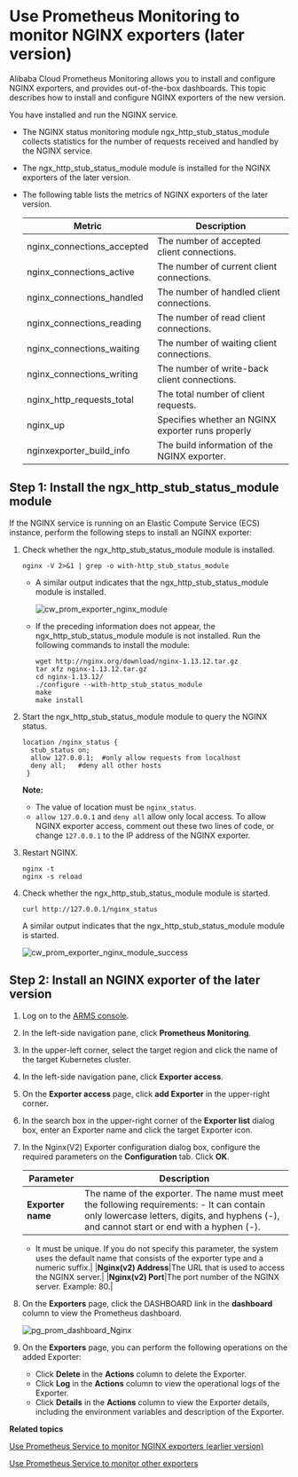 # Use Prometheus Monitoring to monitor NGINX exporters \(later version\)

Alibaba Cloud Prometheus Monitoring allows you to install and configure NGINX exporters, and provides out-of-the-box dashboards. This topic describes how to install and configure NGINX exporters of the new version.

You have installed and run the NGINX service.

-   The NGINX status monitoring module ngx\_http\_stub\_status\_module collects statistics for the number of requests received and handled by the NGINX service.
-   The ngx\_http\_stub\_status\_module module is installed for the NGINX exporters of the later version.
-   The following table lists the metrics of NGINX exporters of the later version.

    |Metric|Description|
    |------|-----------|
    |nginx\_connections\_accepted|The number of accepted client connections.|
    |nginx\_connections\_active|The number of current client connections.|
    |nginx\_connections\_handled|The number of handled client connections.|
    |nginx\_connections\_reading|The number of read client connections.|
    |nginx\_connections\_waiting|The number of waiting client connections.|
    |nginx\_connections\_writing|The number of write-back client connections.|
    |nginx\_http\_requests\_total|The total number of client requests.|
    |nginx\_up|Specifies whether an NGINX exporter runs properly|
    |nginxexporter\_build\_info|The build information of the NGINX exporter.|


## Step 1: Install the ngx\_http\_stub\_status\_module module

If the NGINX service is running on an Elastic Compute Service \(ECS\) instance, perform the following steps to install an NGINX exporter:

1.  Check whether the ngx\_http\_stub\_status\_module module is installed.

    ```
    nginx -V 2>&1 | grep -o with-http_stub_status_module
    ```

    -   A similar output indicates that the ngx\_http\_stub\_status\_module module is installed.

        ![cw_prom_exporter_nginx_module](https://static-aliyun-doc.oss-accelerate.aliyuncs.com/assets/img/en-US/6027468061/p128838.png)

    -   If the preceding information does not appear, the ngx\_http\_stub\_status\_module module is not installed. Run the following commands to install the module:

        ```
        wget http://nginx.org/download/nginx-1.13.12.tar.gz
        tar xfz nginx-1.13.12.tar.gz
        cd nginx-1.13.12/
        ./configure --with-http_stub_status_module
        make
        make install
        ```

2.  Start the ngx\_http\_stub\_status\_module module to query the NGINX status.

    ```
    location /nginx_status {
      stub_status on;
      allow 127.0.0.1;  #only allow requests from localhost
      deny all;   #deny all other hosts 
     }
    ```

    **Note:**

    -   The value of location must be `nginx_status`.
    -   `allow 127.0.0.1` and `deny all` allow only local access. To allow NGINX exporter access, comment out these two lines of code, or change `127.0.0.1` to the IP address of the NGINX exporter.
3.  Restart NGINX.

    ```
    nginx -t
    nginx -s reload 
    ```

4.  Check whether the ngx\_http\_stub\_status\_module module is started.

    ```
    curl http://127.0.0.1/nginx_status
    ```

    A similar output indicates that the ngx\_http\_stub\_status\_module module is started.

    ![cw_prom_exporter_nginx_module_success](https://static-aliyun-doc.oss-accelerate.aliyuncs.com/assets/img/en-US/6027468061/p128860.png)


## Step 2: Install an NGINX exporter of the later version

1.  Log on to the [ARMS console](https://arms-ap-southeast-1.console.aliyun.com/#/home).

2.  In the left-side navigation pane, click **Prometheus Monitoring**.

3.  In the upper-left corner, select the target region and click the name of the target Kubernetes cluster.

4.  In the left-side navigation pane, click **Exporter access**.

5.  On the **Exporter access** page, click **add Exporter** in the upper-right corner.

6.  In the search box in the upper-right corner of the **Exporter list** dialog box, enter an Exporter name and click the target Exporter icon.

7.  In the Nginx\(V2\) Exporter configuration dialog box, configure the required parameters on the **Configuration** tab. Click **OK**.

    |Parameter|Description|
    |---------|-----------|
    |**Exporter name**|The name of the exporter. The name must meet the following requirements:    -   It can contain only lowercase letters, digits, and hyphens \(-\), and cannot start or end with a hyphen \(-\).
    -   It must be unique.
If you do not specify this parameter, the system uses the default name that consists of the exporter type and a numeric suffix.|
    |**Nginx\(v2\) Address**|The URL that is used to access the NGINX server.|
    |**Nginx\(v2\) Port**|The port number of the NGINX server. Example: 80.|

8.  On the **Exporters** page, click the DASHBOARD link in the **dashboard** column to view the Prometheus dashboard.

    ![pg_prom_dashboard_Nginx](https://static-aliyun-doc.oss-accelerate.aliyuncs.com/assets/img/en-US/7307468061/p97649.png)

9.  On the **Exporters** page, you can perform the following operations on the added Exporter:

    -   Click **Delete** in the **Actions** column to delete the Exporter.
    -   Click **Log** in the **Actions** column to view the operational logs of the Exporter.
    -   Click **Details** in the **Actions** column to view the Exporter details, including the environment variables and description of the Exporter.

**Related topics**  


[Use Prometheus Service to monitor NGINX exporters \(earlier version\)]()

[Use Prometheus Service to monitor other exporters]()

